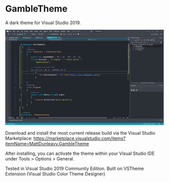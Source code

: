 # GambleTheme
A dark theme for Visual Studio 2019.

![Screenshot v1.3](https://github.com/matt-dunleavy/GambleTheme/blob/master/1.jpg)

Download and install the most current release build via the Visual Studio Marketplace:
https://marketplace.visualstudio.com/items?itemName=MattDunleavy.GambleTheme

After installing, you can activate the theme within your Visual Studio IDE under Tools > Options > General.

Tested in Visual Studio 2019 Community Edition.
Built on VSTheme Extension (Visual Studio Color Theme Designer)

